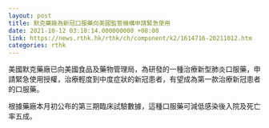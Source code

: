 ```yaml
---
layout: post
title: 默克藥廠為新冠口服藥向美國監管機構申請緊急使用
date: 2021-10-12 03:10:14.000000000 +08:00
link: https://news.rthk.hk/rthk/ch/component/k2/1614716-20211012.htm
categories: rthk
---
```


美國默克藥廠已向美國食品及藥物管理局，為研發的一種治療新型肺炎口服藥，申請緊急使用授權，治療輕度到中度症狀的新冠患者，有望成為第一款治療新冠患者的口服藥。

根據藥廠本月初公布的第三期臨床試驗數據，這種口服藥可減低感染後入院及死亡率五成。
